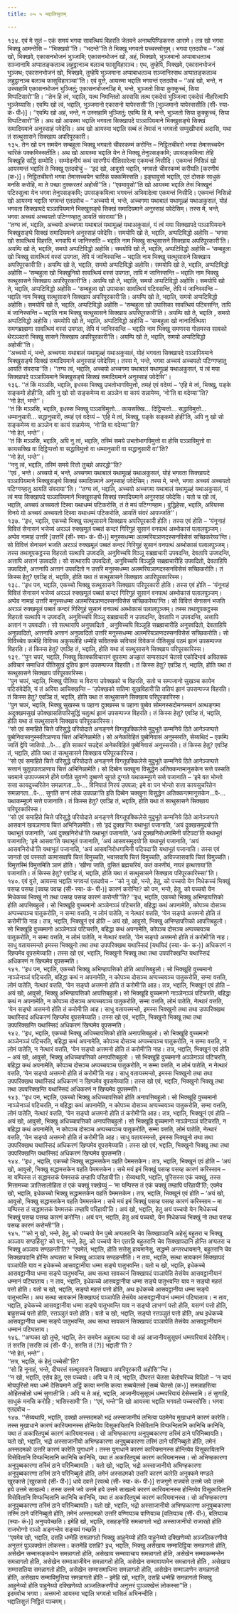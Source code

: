 ```yaml
---
title: ०५ ५ भद्दालिसुत्तम्

---
```


१३४. एवं मे सुतं – एकं समयं भगवा सावत्थियं विहरति जेतवने अनाथपिण्डिकस्स आरामे। तत्र खो भगवा भिक्खू आमन्तेसि – ‘‘भिक्खवो’’ति। ‘‘भदन्ते’’ति ते भिक्खू भगवतो पच्चस्सोसुम्। भगवा एतदवोच – ‘‘अहं खो, भिक्खवे, एकासनभोजनं भुञ्जामि; एकासनभोजनं खो, अहं, भिक्खवे, भुञ्जमानो अप्पाबाधतञ्च सञ्जानामि अप्पातङ्कतञ्च लहुट्ठानञ्च बलञ्च फासुविहारञ्च। एथ, तुम्हेपि, भिक्खवे, एकासनभोजनं भुञ्जथ; एकासनभोजनं खो, भिक्खवे, तुम्हेपि भुञ्जमाना अप्पाबाधतञ्च सञ्जानिस्सथ अप्पातङ्कतञ्च लहुट्ठानञ्च बलञ्च फासुविहारञ्चा’’ति। एवं वुत्ते, आयस्मा भद्दालि भगवन्तं एतदवोच – ‘‘अहं खो, भन्ते, न उस्सहामि एकासनभोजनं भुञ्जितुं; एकासनभोजनञ्हि मे, भन्ते, भुञ्जतो सिया कुक्कुच्चं, सिया विप्पटिसारो’’ति। ‘‘तेन हि त्वं, भद्दालि, यत्थ निमन्तितो अस्ससि तत्थ एकदेसं भुञ्जित्वा एकदेसं नीहरित्वापि भुञ्जेय्यासि। एवम्पि खो त्वं, भद्दालि, भुञ्जमानो एकासनो यापेस्ससी’’ति [भुञ्जमानो यापेस्ससीति (सी॰ स्या॰ कं॰ पी॰)]। ‘‘एवम्पि खो अहं, भन्ते, न उस्सहामि भुञ्जितुं; एवम्पि हि मे, भन्ते, भुञ्जतो सिया कुक्कुच्चं, सिया विप्पटिसारो’’ति। अथ खो आयस्मा भद्दालि भगवता सिक्खापदे पञ्ञापियमाने भिक्खुसङ्घे सिक्खं समादियमाने अनुस्साहं पवेदेसि। अथ खो आयस्मा भद्दालि सब्बं तं तेमासं न भगवतो सम्मुखीभावं अदासि, यथा तं सत्थुसासने सिक्खाय अपरिपूरकारी।  
१३५. तेन खो पन समयेन सम्बहुला भिक्खू भगवतो चीवरकम्मं करोन्ति – निट्ठितचीवरो भगवा तेमासच्चयेन चारिकं पक्कमिस्सतीति। अथ खो आयस्मा भद्दालि येन ते भिक्खू तेनुपसङ्कमि; उपसङ्कमित्वा तेहि भिक्खूहि सद्धिं सम्मोदि। सम्मोदनीयं कथं सारणीयं वीतिसारेत्वा एकमन्तं निसीदि। एकमन्तं निसिन्नं खो आयस्मन्तं भद्दालिं ते भिक्खू एतदवोचुं – ‘‘इदं खो, आवुसो भद्दालि, भगवतो चीवरकम्मं करीयति [करणीयं (क॰)]। निट्ठितचीवरो भगवा तेमासच्चयेन चारिकं पक्कमिस्सति। इङ्घावुसो भद्दालि, एतं दोसकं साधुकं मनसि करोहि, मा ते पच्छा दुक्करतरं अहोसी’’ति। ‘‘एवमावुसो’’ति खो आयस्मा भद्दालि तेसं भिक्खूनं पटिस्सुत्वा येन भगवा तेनुपसङ्कमि; उपसङ्कमित्वा भगवन्तं अभिवादेत्वा एकमन्तं निसीदि। एकमन्तं निसिन्नो खो आयस्मा भद्दालि भगवन्तं एतदवोच – ‘‘अच्चयो मं, भन्ते, अच्चगमा यथाबालं यथामूळ्हं यथाअकुसलं, योहं भगवता सिक्खापदे पञ्ञापियमाने भिक्खुसङ्घे सिक्खं समादियमाने अनुस्साहं पवेदेसिम्। तस्स मे, भन्ते, भगवा अच्चयं अच्चयतो पटिग्गण्हातु आयतिं संवराया’’ति।  
‘‘तग्घ त्वं, भद्दालि, अच्चयो अच्चगमा यथाबालं यथामूळ्हं यथाअकुसलं, यं त्वं मया सिक्खापदे पञ्ञापियमाने भिक्खुसङ्घे सिक्खं समादियमाने अनुस्साहं पवेदेसि। समयोपि खो ते, भद्दालि, अप्पटिविद्धो अहोसि – ‘भगवा खो सावत्थियं विहरति, भगवापि मं जानिस्सति – भद्दालि नाम भिक्खु सत्थुसासने सिक्खाय अपरिपूरकारी’ति। अयम्पि खो ते, भद्दालि, समयो अप्पटिविद्धो अहोसि। समयोपि खो ते, भद्दालि, अप्पटिविद्धो अहोसि – ‘सम्बहुला खो भिक्खु सावत्थियं वस्सं उपगता, तेपि मं जानिस्सन्ति – भद्दालि नाम भिक्खु सत्थुसासने सिक्खाय अपरिपूरकारी’ति। अयम्पि खो ते, भद्दालि, समयो अप्पटिविद्धो अहोसि। समयोपि खो ते, भद्दालि, अप्पटिविद्धो अहोसि – ‘सम्बहुला खो भिक्खुनियो सावत्थियं वस्सं उपगता, तापि मं जानिस्सन्ति – भद्दालि नाम भिक्खु सत्थुसासने सिक्खाय अपरिपूरकारी’ति। अयम्पि खो ते, भद्दालि, समयो अप्पटिविद्धो अहोसि। समयोपि खो ते, भद्दालि, अप्पटिविद्धो अहोसि – ‘सम्बहुला खो उपासका सावत्थियं पटिवसन्ति, तेपि मं जानिस्सन्ति – भद्दालि नाम भिक्खु सत्थुसासने सिक्खाय अपरिपूरकारी’ति। अयम्पि खो ते, भद्दालि, समयो अप्पटिविद्धो अहोसि। समयोपि खो ते, भद्दालि, अप्पटिविद्धो अहोसि – ‘सम्बहुला खो उपासिका सावत्थियं पटिवसन्ति, तापि मं जानिस्सन्ति – भद्दालि नाम भिक्खु सत्थुसासने सिक्खाय अपरिपूरकारी’ति। अयम्पि खो ते, भद्दालि , समयो अप्पटिविद्धो अहोसि। समयोपि खो ते, भद्दालि, अप्पटिविद्धो अहोसि – ‘सम्बहुला खो नानातित्थिया समणब्राह्मणा सावत्थियं वस्सं उपगता, तेपि मं जानिस्सन्ति – भद्दालि नाम भिक्खु समणस्स गोतमस्स सावको थेरञ्ञतरो भिक्खु सासने सिक्खाय अपरिपूरकारी’ति। अयम्पि खो ते, भद्दालि, समयो अप्पटिविद्धो अहोसी’’ति।  
‘‘अच्चयो मं, भन्ते, अच्चगमा यथाबालं यथामूळ्हं यथाअकुसलं, योहं भगवता सिक्खापदे पञ्ञापियमाने भिक्खुसङ्घे सिक्खं समादियमाने अनुस्साहं पवेदेसिम्। तस्स मे, भन्ते, भगवा अच्चयं अच्चयतो पटिग्गण्हातु आयतिं संवराया’’ति। ‘‘तग्घ त्वं, भद्दालि, अच्चयो अच्चगमा यथाबालं यथामूळ्हं यथाअकुसलं, यं त्वं मया सिक्खापदे पञ्ञापियमाने भिक्खुसङ्घे सिक्खं समादियमाने अनुस्साहं पवेदेसि’’।  
१३६. ‘‘तं किं मञ्ञसि, भद्दालि, इधस्स भिक्खु उभतोभागविमुत्तो, तमहं एवं वदेय्यं – ‘एहि मे त्वं, भिक्खु, पङ्के सङ्कमो होही’ति, अपि नु खो सो सङ्कमेय्य वा अञ्ञेन वा कायं सन्नामेय्य, ‘नो’ति वा वदेय्या’’ति?  
‘‘नो हेतं, भन्ते’’।  
‘‘तं किं मञ्ञसि, भद्दालि, इधस्स भिक्खु पञ्ञाविमुत्तो… कायसक्खि… दिट्ठिप्पत्तो… सद्धाविमुत्तो… धम्मानुसारी… सद्धानुसारी, तमहं एवं वदेय्यं – ‘एहि मे त्वं, भिक्खु, पङ्के सङ्कमो होही’ति, अपि नु खो सो सङ्कमेय्य वा अञ्ञेन वा कायं सन्नामेय्य, ‘नो’ति वा वदेय्या’’ति?  
‘‘नो हेतं, भन्ते’’।  
‘‘तं किं मञ्ञसि, भद्दालि, अपि नु त्वं, भद्दालि, तस्मिं समये उभतोभागविमुत्तो वा होसि पञ्ञाविमुत्तो वा कायसक्खि वा दिट्ठिप्पत्तो वा सद्धाविमुत्तो वा धम्मानुसारी वा सद्धानुसारी वा’’ति?  
‘‘नो हेतं, भन्ते’’।  
‘‘ननु त्वं, भद्दालि, तस्मिं समये रित्तो तुच्छो अपरद्धो’’ति?  
‘‘एवं , भन्ते। अच्चयो मं, भन्ते, अच्चगमा यथाबालं यथामूळ्हं यथाअकुसलं, योहं भगवता सिक्खापदे पञ्ञापियमाने भिक्खुसङ्घे सिक्खं समादियमाने अनुस्साहं पवेदेसिम्। तस्स मे, भन्ते, भगवा अच्चयं अच्चयतो पटिग्गण्हातु आयतिं संवराया’’ति। ‘‘तग्घ त्वं, भद्दालि, अच्चयो अच्चगमा यथाबालं यथामूळ्हं यथाअकुसलं, यं त्वं मया सिक्खापदे पञ्ञापियमाने भिक्खुसङ्घे सिक्खं समादियमाने अनुस्साहं पवेदेसि। यतो च खो त्वं, भद्दालि, अच्चयं अच्चयतो दिस्वा यथाधम्मं पटिकरोसि, तं ते मयं पटिग्गण्हाम। वुद्धिहेसा, भद्दालि, अरियस्स विनये यो अच्चयं अच्चयतो दिस्वा यथाधम्मं पटिकरोति, आयतिं संवरं आपज्जति’’।  
१३७. ‘‘इध, भद्दालि, एकच्चो भिक्खु सत्थुसासने सिक्खाय अपरिपूरकारी होति। तस्स एवं होति – ‘यंनूनाहं विवित्तं सेनासनं भजेय्यं अरञ्ञं रुक्खमूलं पब्बतं कन्दरं गिरिगुहं सुसानं वनपत्थं अब्भोकासं पलालपुञ्जम्। अप्पेव नामाहं उत्तरि [उत्तरिं (सी॰ स्या॰ कं॰ पी॰)] मनुस्सधम्मा अलमरियञाणदस्सनविसेसं सच्छिकरेय्य’न्ति। सो विवित्तं सेनासनं भजति अरञ्ञं रुक्खमूलं पब्बतं कन्दरं गिरिगुहं सुसानं वनपत्थं अब्भोकासं पलालपुञ्जम्। तस्स तथावूपकट्ठस्स विहरतो सत्थापि उपवदति, अनुविच्चपि विञ्ञू सब्रह्मचारी उपवदन्ति, देवतापि उपवदन्ति, अत्तापि अत्तानं उपवदति। सो सत्थारापि उपवदितो, अनुविच्चपि विञ्ञूहि सब्रह्मचारीहि उपवदितो, देवताहिपि उपवदितो, अत्तनापि अत्तानं उपवदितो न उत्तरि मनुस्सधम्मा अलमरियञाणदस्सनविसेसं सच्छिकरोति। तं किस्स हेतु? एवञ्हि तं, भद्दालि, होति यथा तं सत्थुसासने सिक्खाय अपरिपूरकारिस्स।  
१३८. ‘‘इध पन, भद्दालि, एकच्चो भिक्खु सत्थुसासने सिक्खाय परिपूरकारी होति। तस्स एवं होति – ‘यंनूनाहं विवित्तं सेनासनं भजेय्यं अरञ्ञं रुक्खमूलं पब्बतं कन्दरं गिरिगुहं सुसानं वनपत्थं अब्भोकासं पलालपुञ्जम्। अप्पेव नामाहं उत्तरि मनुस्सधम्मा अलमरियञाणदस्सनविसेसं सच्छिकरेय्य’न्ति। सो विवित्तं सेनासनं भजति अरञ्ञं रुक्खमूलं पब्बतं कन्दरं गिरिगुहं सुसानं वनपत्थं अब्भोकासं पलालपुञ्जम्। तस्स तथावूपकट्ठस्स विहरतो सत्थापि न उपवदति, अनुविच्चपि विञ्ञू सब्रह्मचारी न उपवदन्ति, देवतापि न उपवदन्ति, अत्तापि अत्तानं न उपवदति। सो सत्थारापि अनुपवदितो , अनुविच्चपि विञ्ञूहि सब्रह्मचारीहि अनुपवदितो, देवताहिपि अनुपवदितो, अत्तनापि अत्तानं अनुपवदितो उत्तरि मनुस्सधम्मा अलमरियञाणदस्सनविसेसं सच्छिकरोति। सो विविच्चेव कामेहि विविच्च अकुसलेहि धम्मेहि सवितक्कं सविचारं विवेकजं पीतिसुखं पठमं झानं उपसम्पज्ज विहरति। तं किस्स हेतु? एवञ्हि तं, भद्दालि, होति यथा तं सत्थुसासने सिक्खाय परिपूरकारिस्स।  
१३९. ‘‘पुन चपरं, भद्दालि, भिक्खु वितक्कविचारानं वूपसमा अज्झत्तं सम्पसादनं चेतसो एकोदिभावं अवितक्कं अविचारं समाधिजं पीतिसुखं दुतियं झानं उपसम्पज्ज विहरति। तं किस्स हेतु? एवञ्हि तं, भद्दालि, होति यथा तं सत्थुसासने सिक्खाय परिपूरकारिस्स।  
‘‘पुन चपरं, भद्दालि, भिक्खु पीतिया च विरागा उपेक्खको च विहरति, सतो च सम्पजानो सुखञ्च कायेन पटिसंवेदेति, यं तं अरिया आचिक्खन्ति – ‘उपेक्खको सतिमा सुखविहारी’ति ततियं झानं उपसम्पज्ज विहरति। तं किस्स हेतु? एवञ्हि तं, भद्दालि, होति यथा तं सत्थुसासने सिक्खाय परिपूरकारिस्स।  
‘‘पुन चपरं, भद्दालि, भिक्खु सुखस्स च पहाना दुक्खस्स च पहाना पुब्बेव सोमनस्सदोमनस्सानं अत्थङ्गमा अदुक्खमसुखं उपेक्खासतिपारिसुद्धिं चतुत्थं झानं उपसम्पज्ज विहरति। तं किस्स हेतु? एवञ्हि तं, भद्दालि, होति यथा तं सत्थुसासने सिक्खाय परिपूरकारिस्स।  
‘‘सो एवं समाहिते चित्ते परिसुद्धे परियोदाते अनङ्गणे विगतूपक्किलेसे मुदुभूते कम्मनिये ठिते आनेञ्जप्पत्ते पुब्बेनिवासानुस्सतिञाणाय चित्तं अभिनिन्नामेति। सो अनेकविहितं पुब्बेनिवासं अनुस्सरति, सेय्यथिदं – एकम्पि जातिं द्वेपि जातियो…पे॰… इति साकारं सउद्देसं अनेकविहितं पुब्बेनिवासं अनुस्सरति। तं किस्स हेतु? एवञ्हि तं, भद्दालि, होति यथा तं सत्थुसासने सिक्खाय परिपूरकारिस्स।  
‘‘सो एवं समाहिते चित्ते परिसुद्धे परियोदाते अनङ्गणे विगतूपक्किलेसे मुदुभूते कम्मनिये ठिते आनेञ्जप्पत्ते सत्तानं चुतूपपातञाणाय चित्तं अभिनिन्नामेति। सो दिब्बेन चक्खुना विसुद्धेन अतिक्कन्तमानुसकेन सत्ते पस्सति चवमाने उपपज्जमाने हीने पणीते सुवण्णे दुब्बण्णे सुगते दुग्गते यथाकम्मूपगे सत्ते पजानाति – ‘इमे वत भोन्तो सत्ता कायदुच्चरितेन समन्नागता…पे॰… विनिपातं निरयं उपपन्ना; इमे वा पन भोन्तो सत्ता कायसुचरितेन समन्नागता…पे॰… सुगतिं सग्गं लोकं उपपन्ना’ति इति दिब्बेन चक्खुना विसुद्धेन अतिक्कन्तमानुसकेन…पे॰… यथाकम्मूपगे सत्ते पजानाति। तं किस्स हेतु? एवञ्हि तं, भद्दालि, होति यथा तं सत्थुसासने सिक्खाय परिपूरकारिस्स।  
‘‘सो एवं समाहिते चित्ते परिसुद्धे परियोदाते अनङ्गणे विगतूपक्किलेसे मुदुभूते कम्मनिये ठिते आनेञ्जप्पत्ते आसवानं खयञाणाय चित्तं अभिनिन्नामेति। सो ‘इदं दुक्ख’न्ति यथाभूतं पजानाति, ‘अयं दुक्खसमुदयो’ति यथाभूतं पजानाति, ‘अयं दुक्खनिरोधो’ति यथाभूतं पजानाति, ‘अयं दुक्खनिरोधगामिनी पटिपदा’ति यथाभूतं पजानाति; ‘इमे आसवा’ति यथाभूतं पजानाति, ‘अयं आसवसमुदयो’ति यथाभूतं पजानाति, ‘अयं आसवनिरोधो’ति यथाभूतं पजानाति, ‘अयं आसवनिरोधगामिनी पटिपदा’ति यथाभूतं पजानाति। तस्स एवं जानतो एवं पस्सतो कामासवापि चित्तं विमुच्चति, भवासवापि चित्तं विमुच्चति, अविज्जासवापि चित्तं विमुच्चति। विमुत्तस्मिं विमुत्तमिति ञाणं होति। ‘खीणा जाति, वुसितं ब्रह्मचरियं, कतं करणीयं, नापरं इत्थत्ताया’ति पजानाति। तं किस्स हेतु? एवञ्हि तं, भद्दालि, होति यथा तं सत्थुसासने सिक्खाय परिपूरकारिस्सा’’ति।  
१४०. एवं वुत्ते, आयस्मा भद्दालि भगवन्तं एतदवोच – ‘‘को नु खो, भन्ते, हेतु, को पच्चयो येन मिधेकच्चं भिक्खुं पसय्ह पसय्ह [पवय्ह पवय्ह (सी॰ स्या॰ कं॰ पी॰)] कारणं करोन्ति? को पन, भन्ते, हेतु, को पच्चयो येन मिधेकच्चं भिक्खुं नो तथा पसय्ह पसय्ह कारणं करोन्ती’’ति? ‘‘इध, भद्दालि, एकच्चो भिक्खु अभिण्हापत्तिको होति आपत्तिबहुलो। सो भिक्खूहि वुच्चमानो अञ्ञेनञ्ञं पटिचरति, बहिद्धा कथं अपनामेति, कोपञ्च दोसञ्च अप्पच्चयञ्च पातुकरोति, न सम्मा वत्तति, न लोमं पातेति, न नेत्थारं वत्तति, ‘येन सङ्घो अत्तमनो होति तं करोमी’ति नाह। तत्र, भद्दालि, भिक्खूनं एवं होति – अयं खो, आवुसो, भिक्खु अभिण्हापत्तिको आपत्तिबहुलो। सो भिक्खूहि वुच्चमानो अञ्ञेनञ्ञं पटिचरति, बहिद्धा कथं अपनामेति, कोपञ्च दोसञ्च अप्पच्चयञ्च पातुकरोति, न सम्मा वत्तति, न लोमं पातेति, न नेत्थारं वत्तति, ‘येन सङ्घो अत्तमनो होति तं करोमी’ति नाह। साधु वतायस्मन्तो इमस्स भिक्खुनो तथा तथा उपपरिक्खथ यथास्सिदं [यथयिदं (स्या॰ कं॰ क॰)] अधिकरणं न खिप्पमेव वूपसमेय्याति। तस्स खो एवं, भद्दालि, भिक्खुनो भिक्खू तथा तथा उपपरिक्खन्ति यथास्सिदं अधिकरणं न खिप्पमेव वूपसम्मति।  
१४१. ‘‘इध पन, भद्दालि, एकच्चो भिक्खु अभिण्हापत्तिको होति आपत्तिबहुलो। सो भिक्खूहि वुच्चमानो नाञ्ञेनञ्ञं पटिचरति, बहिद्धा कथं न अपनामेति, न कोपञ्च दोसञ्च अप्पच्चयञ्च पातुकरोति, सम्मा वत्तति, लोमं पातेति, नेत्थारं वत्तति, ‘येन सङ्घो अत्तमनो होति तं करोमी’ति आह। तत्र, भद्दालि, भिक्खूनं एवं होति – अयं खो, आवुसो, भिक्खु अभिण्हापत्तिको आपत्तिबहुलो। सो भिक्खूहि वुच्चमानो नाञ्ञेनञ्ञं पटिचरति, बहिद्धा कथं न अपनामेति, न कोपञ्च दोसञ्च अप्पच्चयञ्च पातुकरोति, सम्मा वत्तति, लोमं पातेति, नेत्थारं वत्तति, ‘येन सङ्घो अत्तमनो होति तं करोमी’ति आह। साधु वतायस्मन्तो, इमस्स भिक्खुनो तथा तथा उपपरिक्खथ यथास्सिदं अधिकरणं खिप्पमेव वूपसमेय्याति। तस्स खो एवं, भद्दालि, भिक्खुनो भिक्खू तथा तथा उपपरिक्खन्ति यथास्सिदं अधिकरणं खिप्पमेव वूपसम्मति।  
१४२. ‘‘इध, भद्दालि, एकच्चो भिक्खु अधिच्चापत्तिको होति अनापत्तिबहुलो। सो भिक्खूहि वुच्चमानो अञ्ञेनञ्ञं पटिचरति, बहिद्धा कथं अपनामेति, कोपञ्च दोसञ्च अप्पच्चयञ्च पातुकरोति, न सम्मा वत्तति, न लोमं पातेति, न नेत्थारं वत्तति, ‘येन सङ्घो अत्तमनो होति तं करोमी’ति नाह। तत्र, भद्दालि, भिक्खूनं एवं होति – अयं खो, आवुसो, भिक्खु अधिच्चापत्तिको अनापत्तिबहुलो । सो भिक्खूहि वुच्चमानो अञ्ञेनञ्ञं पटिचरति, बहिद्धा कथं अपनामेति, कोपञ्च दोसञ्च अप्पच्चयञ्च पातुकरोति, न सम्मा वत्तति, न लोमं पातेति, न नेत्थारं वत्तति, ‘येन सङ्घो अत्तमनो होति तं करोमी’ति नाह। साधु वतायस्मन्तो, इमस्स भिक्खुनो तथा तथा उपपरिक्खथ यथास्सिदं अधिकरणं न खिप्पमेव वूपसमेय्याति। तस्स खो एवं, भद्दालि, भिक्खुनो भिक्खू तथा तथा उपपरिक्खन्ति यथास्सिदं अधिकरणं न खिप्पमेव वूपसम्मति।  
१४३. ‘‘इध पन, भद्दालि, एकच्चो भिक्खु अधिच्चापत्तिको होति अनापत्तिबहुलो। सो भिक्खूहि वुच्चमानो नाञ्ञेनञ्ञं पटिचरति, न बहिद्धा कथं अपनामेति, न कोपञ्च दोसञ्च अप्पच्चयञ्च पातुकरोति, सम्मा वत्तति, लोमं पातेति, नेत्थारं वत्तति, ‘येन सङ्घो अत्तमनो होति तं करोमी’ति आह। तत्र, भद्दालि, भिक्खूनं एवं होति – अयं खो, आवुसो, भिक्खु अधिच्चापत्तिको अनापत्तिबहुलो। सो भिक्खूहि वुच्चमानो नाञ्ञेनञ्ञं पटिचरति, न बहिद्धा कथं अपनामेति, न कोपञ्च दोसञ्च अप्पच्चयञ्च पातुकरोति, सम्मा वत्तति, लोमं पातेति, नेत्थारं वत्तति, ‘येन सङ्घो अत्तमनो होति तं करोमी’ति आह। साधु वतायस्मन्तो, इमस्स भिक्खुनो तथा तथा उपपरिक्खथ यथास्सिदं अधिकरणं खिप्पमेव वूपसमेय्याति। तस्स खो एवं, भद्दालि, भिक्खुनो भिक्खू तथा तथा उपपरिक्खन्ति यथास्सिदं अधिकरणं खिप्पमेव वूपसम्मति।  
१४४. ‘‘इध , भद्दालि, एकच्चो भिक्खु सद्धामत्तकेन वहति पेममत्तकेन। तत्र, भद्दालि, भिक्खूनं एवं होति – ‘अयं खो, आवुसो, भिक्खु सद्धामत्तकेन वहति पेममत्तकेन। सचे मयं इमं भिक्खुं पसय्ह पसय्ह कारणं करिस्साम – मा यम्पिस्स तं सद्धामत्तकं पेममत्तकं तम्हापि परिहायी’ति। सेय्यथापि, भद्दालि, पुरिसस्स एकं चक्खुं, तस्स मित्तामच्चा ञातिसालोहिता तं एकं चक्खुं रक्खेय्युं – ‘मा यम्पिस्स तं एकं चक्खुं तम्हापि परिहायी’ति; एवमेव खो, भद्दालि, इधेकच्चो भिक्खु सद्धामत्तकेन वहति पेममत्तकेन। तत्र, भद्दालि, भिक्खूनं एवं होति – ‘अयं खो, आवुसो, भिक्खु सद्धामत्तकेन वहति पेममत्तकेन। सचे मयं इमं भिक्खुं पसय्ह पसय्ह कारणं करिस्साम – मा यम्पिस्स तं सद्धामत्तकं पेममत्तकं तम्हापि परिहायी’ति। अयं खो, भद्दालि, हेतु अयं पच्चयो येन मिधेकच्चं भिक्खुं पसय्ह पसय्ह कारणं करोन्ति। अयं पन, भद्दालि, हेतु अयं पच्चयो, येन मिधेकच्चं भिक्खुं नो तथा पसय्ह पसय्ह कारणं करोन्ती’’ति।  
१४५. ‘‘‘को नु खो, भन्ते, हेतु, को पच्चयो येन पुब्बे अप्पतरानि चेव सिक्खापदानि अहेसुं बहुतरा च भिक्खू अञ्ञाय सण्ठहिंसु? को पन, भन्ते, हेतु, को पच्चयो येन एतरहि बहुतरानि चेव सिक्खापदानि होन्ति अप्पतरा च भिक्खू अञ्ञाय सण्ठहन्ती’ति? ‘‘एवमेतं, भद्दालि, होति सत्तेसु हायमानेसु, सद्धम्मे अन्तरधायमाने, बहुतरानि चेव सिक्खापदानि होन्ति अप्पतरा च भिक्खू अञ्ञाय सण्ठहन्तीति। न ताव, भद्दालि, सत्था सावकानं सिक्खापदं पञ्ञापेति याव न इधेकच्चे आसवट्ठानीया धम्मा सङ्घे पातुभवन्ति। यतो च खो, भद्दालि, इधेकच्चे आसवट्ठानीया धम्मा सङ्घे पातुभवन्ति, अथ सत्था सावकानं सिक्खापदं पञ्ञापेति तेसंयेव आसवट्ठानीयानं धम्मानं पटिघाताय। न ताव, भद्दालि, इधेकच्चे आसवट्ठानीया धम्मा सङ्घे पातुभवन्ति याव न सङ्घो महत्तं पत्तो होति। यतो च खो, भद्दालि, सङ्घो महत्तं पत्तो होति, अथ इधेकच्चे आसवट्ठानीया धम्मा सङ्घे पातुभवन्ति। अथ सत्था सावकानं सिक्खापदं पञ्ञापेति तेसंयेव आसवट्ठानीयानं धम्मानं पटिघाताय। न ताव, भद्दालि, इधेकच्चे आसवट्ठानीया धम्मा सङ्घे पातुभवन्ति याव न सङ्घो लाभग्गं पत्तो होति, यसग्गं पत्तो होति, बाहुसच्चं पत्तो होति, रत्तञ्ञुतं पत्तो होति। यतो च खो, भद्दालि, सङ्घो रत्तञ्ञुतं पत्तो होति, अथ इधेकच्चे आसवट्ठानीया धम्मा सङ्घे पातुभवन्ति, अथ सत्था सावकानं सिक्खापदं पञ्ञापेति तेसंयेव आसवट्ठानीयानं धम्मानं पटिघाताय।  
१४६. ‘‘अप्पका खो तुम्हे, भद्दालि, तेन समयेन अहुवत्थ यदा वो अहं आजानीयसुसूपमं धम्मपरियायं देसेसिम्। तं सरसि [सरसि त्वं (सी॰ पी॰), सरसि तं (?)] भद्दाली’’ति ?  
‘‘नो हेतं, भन्ते’’।  
‘‘तत्र, भद्दालि, कं हेतुं पच्चेसी’’ति?  
‘‘सो हि नूनाहं, भन्ते, दीघरत्तं सत्थुसासने सिक्खाय अपरिपूरकारी अहोसि’’न्ति।  
‘‘न खो, भद्दालि, एसेव हेतु, एस पच्चयो। अपि च मे त्वं, भद्दालि, दीघरत्तं चेतसा चेतोपरिच्च विदितो – ‘न चायं मोघपुरिसो मया धम्मे देसियमाने अट्ठिं कत्वा मनसि कत्वा सब्बचेतसो [सब्बं चेतसो (क॰)] समन्नाहरित्वा ओहितसोतो धम्मं सुणाती’ति। अपि च ते अहं, भद्दालि, आजानीयसुसूपमं धम्मपरियायं देसेस्सामि। तं सुणाहि, साधुकं मनसि करोहि ; भासिस्सामी’’ति। ‘‘एवं, भन्ते’’ति खो आयस्मा भद्दालि भगवतो पच्चस्सोसि। भगवा एतदवोच –  
१४७. ‘‘सेय्यथापि, भद्दालि, दक्खो अस्सदमको भद्रं अस्साजानीयं लभित्वा पठमेनेव मुखाधाने कारणं कारेति। तस्स मुखाधाने कारणं कारियमानस्स होन्तियेव विसूकायितानि विसेवितानि विप्फन्दितानि कानिचि कानिचि, यथा तं अकारितपुब्बं कारणं कारियमानस्स। सो अभिण्हकारणा अनुपुब्बकारणा तस्मिं ठाने परिनिब्बायति। यतो खो, भद्दालि, भद्रो अस्साजानीयो अभिण्हकारणा अनुपुब्बकारणा तस्मिं ठाने परिनिब्बुतो होति, तमेनं अस्सदमको उत्तरि कारणं कारेति युगाधाने। तस्स युगाधाने कारणं कारियमानस्स होन्तियेव विसूकायितानि विसेवितानि विप्फन्दितानि कानिचि कानिचि, यथा तं अकारितपुब्बं कारणं कारियमानस्स। सो अभिण्हकारणा अनुपुब्बकारणा तस्मिं ठाने परिनिब्बायति । यतो खो, भद्दालि, भद्रो अस्साजानीयो अभिण्हकारणा अनुपुब्बकारणा तस्मिं ठाने परिनिब्बुतो होति, तमेनं अस्सदमको उत्तरि कारणं कारेति अनुक्कमे मण्डले खुरकासे [खुरकाये (सी॰ पी॰)] धावे दवत्ते [रवत्थे (सी॰ स्या॰ कं॰ पी॰)] राजगुणे राजवंसे उत्तमे जवे उत्तमे हये उत्तमे साखल्ये। तस्स उत्तमे जवे उत्तमे हये उत्तमे साखल्ये कारणं कारियमानस्स होन्तियेव विसूकायितानि विसेवितानि विप्फन्दितानि कानिचि कानिचि, यथा तं अकारितपुब्बं कारणं कारियमानस्स। सो अभिण्हकारणा अनुपुब्बकारणा तस्मिं ठाने परिनिब्बायति। यतो खो, भद्दालि, भद्रो अस्साजानीयो अभिण्हकारणा अनुपुब्बकारणा तस्मिं ठाने परिनिब्बुतो होति, तमेनं अस्सदमको उत्तरि वण्णियञ्च पाणियञ्च [वलियञ्च (सी॰ पी॰), बलियञ्च (स्या॰ कं॰)] अनुप्पवेच्छति। इमेहि खो, भद्दालि, दसहङ्गेहि समन्नागतो भद्रो अस्साजानीयो राजारहो होति राजभोग्गो रञ्ञो अङ्गन्तेव सङ्ख्यं गच्छति।  
‘‘एवमेव खो, भद्दालि, दसहि धम्मेहि समन्नागतो भिक्खु आहुनेय्यो होति पाहुनेय्यो दक्खिणेय्यो अञ्जलिकरणीयो अनुत्तरं पुञ्ञक्खेत्तं लोकस्स। कतमेहि दसहि? इध, भद्दालि, भिक्खु असेखाय सम्मादिट्ठिया समन्नागतो होति, असेखेन सम्मासङ्कप्पेन समन्नागतो होति, असेखाय सम्मावाचाय समन्नागतो होति, असेखेन सम्माकम्मन्तेन समन्नागतो होति, असेखेन सम्माआजीवेन समन्नागतो होति, असेखेन सम्मावायामेन समन्नागतो होति , असेखाय सम्मासतिया समन्नागतो होति, असेखेन सम्मासमाधिना समन्नागतो होति, असेखेन सम्माञाणेन समन्नागतो होति, असेखाय सम्माविमुत्तिया समन्नागतो होति – इमेहि खो, भद्दालि, दसहि धम्मेहि समन्नागतो भिक्खु आहुनेय्यो होति पाहुनेय्यो दक्खिणेय्यो अञ्जलिकरणीयो अनुत्तरं पुञ्ञक्खेत्तं लोकस्सा’’ति।  
इदमवोच भगवा। अत्तमनो आयस्मा भद्दालि भगवतो भासितं अभिनन्दीति।  
भद्दालिसुत्तं निट्ठितं पञ्चमम्।  


